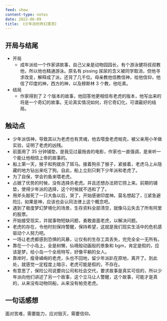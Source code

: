 ```yaml
---
feed: show
content-type: notes
date: 2022-06-09
title: 《少年派的奇幻漂流》
---
```


## 开局与结尾

- 开局
	- 成年派给一个作家讲故事，自己父亲是动物园园长，有个游泳健将叔叔教他，所以他也精通游泳。原名有 pissing 尿尿的含义被同学取消，但他寻求改变，解释成了派，还背了几千位。母亲教他信教信神，给他信仰，他信了印度的神，西方的神，以及穆斯林 3 个教，他吃素。
- 结局
	- 作家得到了 2 个版本的故事，他回答他更相信有老虎的版本，他写出来的将是一个奇幻的故事。无论真实情况如何，将它奇幻化，可谓最好的结局。

## 触动点

- 少年派信神，导致其以为老虎也有灵魂，他去喂食老虎帕克，被父亲用小羊做实验，证明了老虎的凶残。
- 前面用了 35 分钟铺垫，是我见过最拖沓的电影，作家也一直强调，是来听一个能让他相信上帝的故事的。
- 船上第一天，猴子和狗就杀了斑马。接着狗杀了猴子，紧接着，老虎马上从隐藏的地方钻出来吃了狗。自此，船上立刻只剩下少年派和老虎了。
- 为了自保，学会钓鱼来喂老虎。
- 占据了优势的时候，没有选择杀老虎。并且还想办法把它捞上来。前期的铺垫，使得少年派的选择，这个时候就不违和了了。
- 用斧头敲死了一只大鱼以后，哭了，开始感谢印度神。莫名想起了，[[紧急避险]]，如果是神，应该也会认同法律上这个概念吧。
- 遇到了极度梦幻梦境化的场景，生存资料全部清空，就像马云失去了所有阿里的股票。
- 开始接受现实，并就事物短缺问题，勇敢直面老虎，以解决问题。
- 老虎的存在，令他时刻保持警醒，保持希望，这就是我们现实生活中的危机感驱动个人努力吧。
- 一场让老虎都感到恐惧的风暴，让仅有的生存工具丢失，完完全全一无所有。
- 靠在一个小岛上，全是树懒，仙境般动画般的景象和 bgm，肯定是假的，应该是梦。给小岛一个全局特写，好像平躺的女人。
- 靠岸时，瘦骨嶙峋的老虎，头也不回地，留少年派趴在原地，离开了。到此处，就感觉一定程度上暗示，老虎可能是假的，不存在。
- 有意思了，保险公司说要向公司和社会交代，要求故事是真实可信的，所以少年派向他们讲述了另一个故事，这个立马让人警醒，这个故事，可能才是真的，从来没有动物同船，从来没有帕克老虎。

## 一句话感想

面对苦难，需要能力，应对毁灭，需要信仰。
